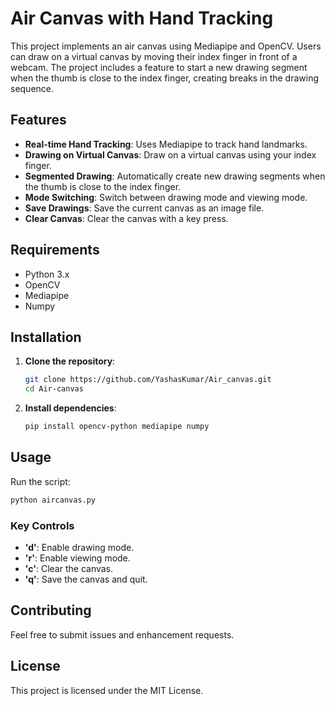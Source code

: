 # Air Canvas with Hand Tracking

This project implements an air canvas using Mediapipe and OpenCV. Users can draw on a virtual canvas by moving their index finger in front of a webcam. The project includes a feature to start a new drawing segment when the thumb is close to the index finger, creating breaks in the drawing sequence.

## Features

- **Real-time Hand Tracking**: Uses Mediapipe to track hand landmarks.
- **Drawing on Virtual Canvas**: Draw on a virtual canvas using your index finger.
- **Segmented Drawing**: Automatically create new drawing segments when the thumb is close to the index finger.
- **Mode Switching**: Switch between drawing mode and viewing mode.
- **Save Drawings**: Save the current canvas as an image file.
- **Clear Canvas**: Clear the canvas with a key press.

## Requirements

- Python 3.x
- OpenCV
- Mediapipe
- Numpy

## Installation

1. **Clone the repository**:
   ```sh
   git clone https://github.com/YashasKumar/Air_canvas.git
   cd Air-canvas
   ```

2. **Install dependencies**:
   ```sh
   pip install opencv-python mediapipe numpy
   ```

## Usage

Run the script:
```sh
python aircanvas.py
```

### Key Controls

- **'d'**: Enable drawing mode.
- **'r'**: Enable viewing mode.
- **'c'**: Clear the canvas.
- **'q'**: Save the canvas and quit.

## Contributing

Feel free to submit issues and enhancement requests.

## License

This project is licensed under the MIT License.
